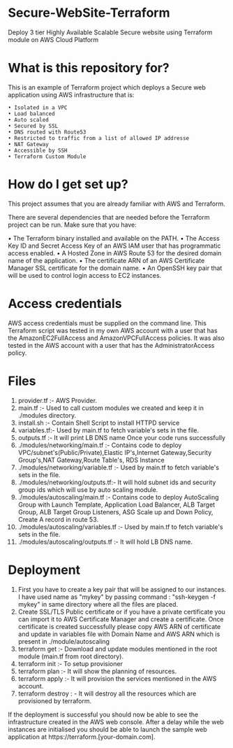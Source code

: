 # Secure-WebSite-Terraform
Deploy 3 tier Highly Available Scalable Secure website using Terraform module on AWS Cloud Platform


# What is this repository for?
This is an example of Terraform project which deploys a Secure web application using AWS infrastructure that is:

    • Isolated in a VPC
    • Load balanced
    • Auto scaled
    • Secured by SSL
    • DNS routed with Route53
    • Restricted to traffic from a list of allowed IP addresse
    • NAT Gateway  
    • Accessible by SSH 
    • Terraform Custom Module


# How do I get set up?
This project assumes that you are already familiar with AWS and Terraform.

There are several dependencies that are needed before the Terraform project can be run. Make sure that you have:

• The Terraform binary installed and available on the PATH.
• The Access Key ID and Secret Access Key of an AWS IAM user that has programmatic access enabled.
• A Hosted Zone in AWS Route 53 for the desired domain name of the application.
• The certificate ARN of an AWS Certificate Manager SSL certificate for the domain name.
• An OpenSSH key pair that will be used to control login access to EC2 instances.

# Access credentials 

AWS access credentials must be supplied on the command line. This Terraform script was tested in my own AWS account with a user that has the AmazonEC2FullAccess and AmazonVPCFullAccess policies. It was also tested in the AWS account with a user that has the AdministratorAccess policy.

# Files
1. provider.tf :- AWS Provider.
2. main.tf :- Used to call custom modules we created and keep it in ./modules directory.
3. install.sh :- Contain Shell Script to install HTTPD service
4. variables.tf:- Used by main.tf to fetch variable's sets in the file.
5. outputs.tf :- It will print LB DNS name Once your code runs successfully
5. ./modules/networking/main.tf :- Contains code to deploy VPC/subnet's(Public/Private),Elastic IP's,Internet Gateway,Security Group's,NAT Gateway,Route Table's, RDS Instance
6. ./modules/networking/variable.tf :- Used by main.tf to fetch variable's sets in the file.
7. ./modules/networking/outputs.tf:- It will hold subnet ids and security group ids which will use by auto scaling module.
8. ./modules/autoscaling/main.tf :- Contains code to deploy AutoScaling Group with Launch Template, Application Load Balancer, ALB Target Group, ALB Target Group Listeners, ASG Scale up and Down Policy, Create A record in route 53.
9. ./modules/autoscaling/variables.tf :- Used by main.tf to fetch variable's sets in the file.
10. ./modules/autoscaling/outputs.tf :- It will hold LB DNS name.

# Deployment

1. First you have to create a key pair that will be assigned to our instances. I have used name as "mykey" by passing command : "ssh-keygen -f mykey" in same 
   directory where all the files are placed.
2. Create SSL/TLS Public certificate or if you have a private certificate you can import it to AWS Certificate Manager and create a certificate. Once certificate is created successfully please copy AWS ARN of certificate and update in variables file with Domain Name and AWS ARN which is present in ./module/autoscaling
3. terraform get  :- Download and update modules mentioned in the root module (main.tf from root directory). 
4. terraform init :- To setup provisioner
5. terraform plan :- It will show the planning of resources. 
6. terraform apply :- It will provision the services mentioned in the AWS account.
7. terraform destroy : - It will destroy all the resources which are provisioned by terraform.

If the deployment is successful you should now be able to see the infrastructure created in the AWS web console. After a delay while the web instances are 
initialised you should be able to launch the sample web application at https://terraform.[your-domain.com].

